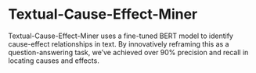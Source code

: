# Textual-Cause-Effect-Miner
Textual-Cause-Effect-Miner uses a fine-tuned BERT model to identify cause-effect relationships in text. By innovatively reframing this as a question-answering task, we’ve achieved over 90% precision and recall in locating causes and effects.
